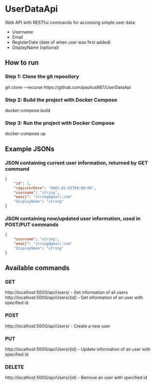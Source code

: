 # UserDataApi
Web API with RESTful commands for accessing simple user data:
- Username
- Email
- RegisterDate (date of when user was first added)
- DisplayName (optional)
## How to run
### Step 1: Clone the git repository
git clone --recurse ht<span>tps://</span>github.com/paulius887/UserDataApi
### Step 2: Build the project with Docker Compose
docker-compose build<br />
### Step 3: Run the project with Docker Compose
docker-compose up<br />
## Example JSONs
### JSON containing current user information, returned by GET command
```json
{
    "id": 1,
    "registerDate": "0001-01-01T00:00:00",
    "username": "string",
    "email": "string@gmail.com"
    "displayName": "string"
}
```
### JSON containing new/updated user information, used in POST/PUT commands
```json
{
    "username": "string",
    "email": "string@gmail.com"
    "displayName": "string"
}
```
## Available commands
### GET
ht<span>tp://localhost:5000/api/Users/ - Get information of all users <br />
ht<span>tp://localhost:5000/api/Users/{id} - Get information of an user with specified id
### POST
ht<span>tp://localhost:5000/api/Users/ - Create a new user <br />
### PUT
ht<span>tp://localhost:5000/api/Users/{id} - Update information of an user with specified id <br />
### DELETE
ht<span>tp://localhost:5000/api/Users/{id} - Remove an user with specified id
